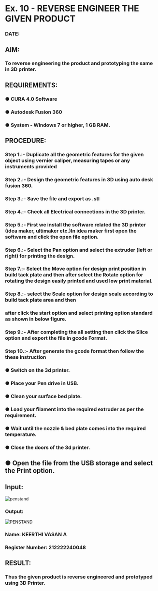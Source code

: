 # Ex. 10 - REVERSE ENGINEER THE GIVEN PRODUCT

### DATE: 

## AIM: 
### To reverse engineering the product and prototyping the same in 3D printer.

## REQUIREMENTS:
### ●	CURA 4.0 Software
### ●	 Autodesk Fusion 360
### ●	 System - Windows 7 or higher, 1 GB RAM.

## PROCEDURE:
### Step 1.:- Duplicate all the geometric features for the given object using vernier caliper, measuring tapes or any instruments provided
### Step 2.:- Design the geometric features in 3D using auto desk fusion 360.
### Step 3.:- Save the file and export as .stl
### Step 4.:- Check all Electrical connections in the 3D printer.
### Step 5.:- First we install the software related the 3D printer (idea maker, ultimaker etc.)In idea maker first open the software and click the open file option.
### Step 6.:- Select the Pan option and select the extruder (left or right) for printing the design.
### Step 7.:- Select the Move option for design print position in build tack plate and then after select the Rotate option for rotating the design easily printed and used low print material.
### Step 8.:- select the Scale option for design scale according to build tack plate area and then
### after click the start option and select printing option standard as shown in below figure.
### Step 9.:- After completing the all setting then click the Slice option and export the file in gcode Format.
### Step 10.:- After generate the gcode format then follow the these instruction 
  ###   ●	Switch on the 3d printer.
  ###   ●	Place your Pen drive in USB.
  ###   ●	Clean your surface bed plate.
  ###   ●	Load your filament into the required extruder as per the requirement.
  ###   ●	Wait until the nozzle & bed plate comes into the required temperature.
  ###   ●	Close the doors of the 3d printer.
   ##   ●	Open the file from the USB storage and select the Print option.

## Input:
![penstand](https://github.com/abinayasangeetha/Ex.-10---REVERSE-ENGINEER-THE-GIVEN-PRODUCT/assets/119393675/9a27084e-41c1-496a-ac5d-eeed7c4e3969)


### Output:
![PENSTAND](https://github.com/abinayasangeetha/Ex.-10---REVERSE-ENGINEER-THE-GIVEN-PRODUCT/assets/119393675/8071a6ef-a7e6-4bce-9fd5-5f24e7c5ec80)



### Name: KEERTHI VASAN A
### Register Number: 212222240048

## RESULT:
###   Thus the given product is reverse engineered and prototyped using 3D Printer.
